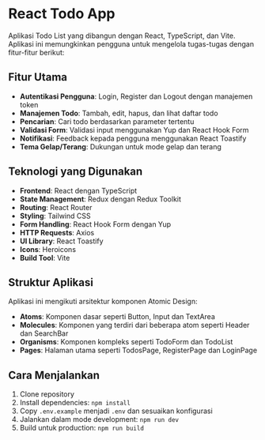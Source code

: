 # React Todo App

Aplikasi Todo List yang dibangun dengan React, TypeScript, dan Vite. Aplikasi ini memungkinkan pengguna untuk mengelola tugas-tugas dengan fitur-fitur berikut:

## Fitur Utama
- **Autentikasi Pengguna**: Login, Register dan Logout dengan manajemen token
- **Manajemen Todo**: Tambah, edit, hapus, dan lihat daftar todo
- **Pencarian**: Cari todo berdasarkan parameter tertentu
- **Validasi Form**: Validasi input menggunakan Yup dan React Hook Form
- **Notifikasi**: Feedback kepada pengguna menggunakan React Toastify
- **Tema Gelap/Terang**: Dukungan untuk mode gelap dan terang

## Teknologi yang Digunakan
- **Frontend**: React dengan TypeScript
- **State Management**: Redux dengan Redux Toolkit
- **Routing**: React Router
- **Styling**: Tailwind CSS
- **Form Handling**: React Hook Form dengan Yup
- **HTTP Requests**: Axios
- **UI Library**: React Toastify
- **Icons**: Heroicons
- **Build Tool**: Vite

## Struktur Aplikasi
Aplikasi ini mengikuti arsitektur komponen Atomic Design:
- **Atoms**: Komponen dasar seperti Button, Input dan TextArea
- **Molecules**: Komponen yang terdiri dari beberapa atom seperti Header dan SearchBar
- **Organisms**: Komponen kompleks seperti TodoForm dan TodoList
- **Pages**: Halaman utama seperti TodosPage, RegisterPage dan LoginPage

## Cara Menjalankan
1. Clone repository
2. Install dependencies: `npm install`
3. Copy `.env.example` menjadi `.env` dan sesuaikan konfigurasi
4. Jalankan dalam mode development: `npm run dev`
5. Build untuk production: `npm run build`        